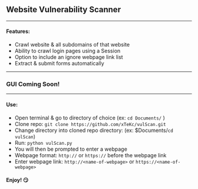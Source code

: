 ## Website Vulnerability Scanner

---

#### Features:

+ Crawl website & all subdomains of that website
+ Ability to crawl login pages using a Session
+ Option to include an ignore webpage link list
+ Extract & submit forms automatically


---

### GUI Coming Soon!

---

#### Use:

+ Open terminal & go to directory of choice (ex: `cd Documents/` )
+ Clone repo: `git clone https://github.com/xTeKc/vulScan.git`
+ Change directory into cloned repo directory: (ex: $Documents/`cd vulScan`)
+ Run: `python vulScan.py`
+ You will then be prompted to enter a webpage
+ Webpage format: `http://` or `https://` before the webpage link
+ Enter webpage link: `http://<name-of-webpage>` or `https://<name-of-webpage>`
#### Enjoy! :smirk: